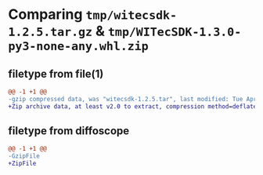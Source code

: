 # Comparing `tmp/witecsdk-1.2.5.tar.gz` & `tmp/WITecSDK-1.3.0-py3-none-any.whl.zip`

## filetype from file(1)

```diff
@@ -1 +1 @@
-gzip compressed data, was "witecsdk-1.2.5.tar", last modified: Tue Apr 30 10:51:23 2024, max compression
+Zip archive data, at least v2.0 to extract, compression method=deflate
```

## filetype from diffoscope

```diff
@@ -1 +1 @@
-GzipFile
+ZipFile
```

